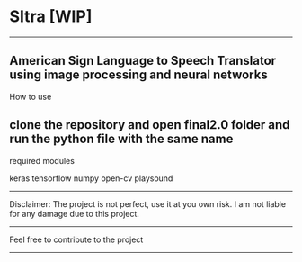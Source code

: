 # SItra [WIP]
-------------------------------------------------------------------------------------------
American Sign Language to Speech Translator using image processing and neural networks
-------------------------------------------------------------------------------------------
How to use

clone the repository and open final2.0 folder and run the python file with the same name
-------------------------------------------------------------------------------------------
required modules

keras
tensorflow
numpy 
open-cv
playsound

-------------------------------------------------------------------------------------------

Disclaimer: The project is not perfect, use it at you own risk. I am not liable for any damage due to this project. 

-------------------------------------------------------------------------------------------
Feel free to contribute to the project

-------------------------------------------------------------------------------------------